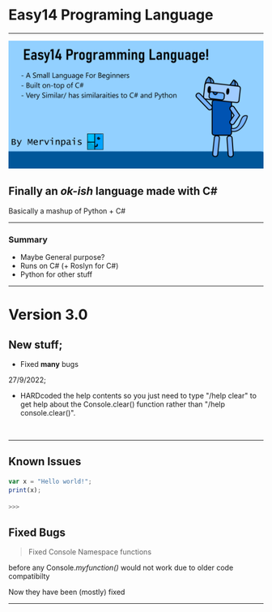 ﻿# Easy14 Programing Language
---
![](Easy14_Programming_language/Images/repo%20github%20thumnail.png)
## Finally an *ok-ish* language made with C#
Basically a mashup of Python + C#
<!---
![](Easy14_Programming_language/Images/hand_heart_donate_icon.png)
### Donations can help me improve this language :)
#### Note; Can't donate yet
-->
---

### Summary

* Maybe General purpose?
* Runs on C# (+ Roslyn for C#)
* Python for other stuff

---

# Version 3.0

## New stuff;

* Fixed **many** bugs

27/9/2022;
<br>
* HARDcoded the help contents so you just need to type "/help clear" to get help about the Console.clear() function rather than "/help console.clear()".

<br>

---

## Known Issues

```javascript
var x = "Hello world!";
print(x);

>>>
```

## Fixed Bugs

> Fixed Console Namespace functions

before any Console._myfunction()_ would not work due to older code compatibilty

Now they have been (mostly) fixed

---